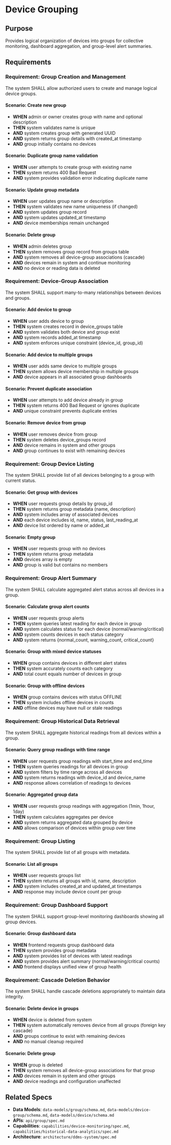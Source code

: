 # Device Grouping

## Purpose

Provides logical organization of devices into groups for collective monitoring, dashboard aggregation, and group-level alert summaries.

## Requirements

### Requirement: Group Creation and Management

The system SHALL allow authorized users to create and manage logical device groups.

#### Scenario: Create new group

- **WHEN** admin or owner creates group with name and optional description
- **THEN** system validates name is unique
- **AND** system creates group with generated UUID
- **AND** system returns group details with created_at timestamp
- **AND** group initially contains no devices

#### Scenario: Duplicate group name validation

- **WHEN** user attempts to create group with existing name
- **THEN** system returns 400 Bad Request
- **AND** system provides validation error indicating duplicate name

#### Scenario: Update group metadata

- **WHEN** user updates group name or description
- **THEN** system validates new name uniqueness (if changed)
- **AND** system updates group record
- **AND** system updates updated_at timestamp
- **AND** device memberships remain unchanged

#### Scenario: Delete group

- **WHEN** admin deletes group
- **THEN** system removes group record from groups table
- **AND** system removes all device-group associations (cascade)
- **AND** devices remain in system and continue monitoring
- **AND** no device or reading data is deleted

### Requirement: Device-Group Association

The system SHALL support many-to-many relationships between devices and groups.

#### Scenario: Add device to group

- **WHEN** user adds device to group
- **THEN** system creates record in device_groups table
- **AND** system validates both device and group exist
- **AND** system records added_at timestamp
- **AND** system enforces unique constraint (device_id, group_id)

#### Scenario: Add device to multiple groups

- **WHEN** user adds same device to multiple groups
- **THEN** system allows device membership in multiple groups
- **AND** device appears in all associated group dashboards

#### Scenario: Prevent duplicate association

- **WHEN** user attempts to add device already in group
- **THEN** system returns 400 Bad Request or ignores duplicate
- **AND** unique constraint prevents duplicate entries

#### Scenario: Remove device from group

- **WHEN** user removes device from group
- **THEN** system deletes device_groups record
- **AND** device remains in system and other groups
- **AND** group continues to exist with remaining devices

### Requirement: Group Device Listing

The system SHALL provide list of all devices belonging to a group with current status.

#### Scenario: Get group with devices

- **WHEN** user requests group details by group_id
- **THEN** system returns group metadata (name, description)
- **AND** system includes array of associated devices
- **AND** each device includes id, name, status, last_reading_at
- **AND** device list ordered by name or added_at

#### Scenario: Empty group

- **WHEN** user requests group with no devices
- **THEN** system returns group metadata
- **AND** devices array is empty
- **AND** group is valid but contains no members

### Requirement: Group Alert Summary

The system SHALL calculate aggregated alert status across all devices in a group.

#### Scenario: Calculate group alert counts

- **WHEN** user requests group alerts
- **THEN** system queries latest reading for each device in group
- **AND** system calculates status for each device (normal/warning/critical)
- **AND** system counts devices in each status category
- **AND** system returns {normal_count, warning_count, critical_count}

#### Scenario: Group with mixed device statuses

- **WHEN** group contains devices in different alert states
- **THEN** system accurately counts each category
- **AND** total count equals number of devices in group

#### Scenario: Group with offline devices

- **WHEN** group contains devices with status OFFLINE
- **THEN** system includes offline devices in counts
- **AND** offline devices may have null or stale readings

### Requirement: Group Historical Data Retrieval

The system SHALL aggregate historical readings from all devices within a group.

#### Scenario: Query group readings with time range

- **WHEN** user requests group readings with start_time and end_time
- **THEN** system queries readings for all devices in group
- **AND** system filters by time range across all devices
- **AND** system returns readings with device_id and device_name
- **AND** response allows correlation of readings to devices

#### Scenario: Aggregated group data

- **WHEN** user requests group readings with aggregation (1min, 1hour, 1day)
- **THEN** system calculates aggregates per device
- **AND** system returns aggregated data grouped by device
- **AND** allows comparison of devices within group over time

### Requirement: Group Listing

The system SHALL provide list of all groups with metadata.

#### Scenario: List all groups

- **WHEN** user requests groups list
- **THEN** system returns all groups with id, name, description
- **AND** system includes created_at and updated_at timestamps
- **AND** response may include device count per group

### Requirement: Group Dashboard Support

The system SHALL support group-level monitoring dashboards showing all group devices.

#### Scenario: Group dashboard data

- **WHEN** frontend requests group dashboard data
- **THEN** system provides group metadata
- **AND** system provides list of devices with latest readings
- **AND** system provides alert summary (normal/warning/critical counts)
- **AND** frontend displays unified view of group health

### Requirement: Cascade Deletion Behavior

The system SHALL handle cascade deletions appropriately to maintain data integrity.

#### Scenario: Delete device in groups

- **WHEN** device is deleted from system
- **THEN** system automatically removes device from all groups (foreign key cascade)
- **AND** groups continue to exist with remaining devices
- **AND** no manual cleanup required

#### Scenario: Delete group

- **WHEN** group is deleted
- **THEN** system removes all device-group associations for that group
- **AND** devices remain in system and other groups
- **AND** device readings and configuration unaffected

## Related Specs

- **Data Models**: `data-models/group/schema.md`, `data-models/device-group/schema.md`, `data-models/device/schema.md`
- **APIs**: `api/group/spec.md`
- **Capabilities**: `capabilities/device-monitoring/spec.md`, `capabilities/historical-data-analytics/spec.md`
- **Architecture**: `architecture/ddms-system/spec.md`
